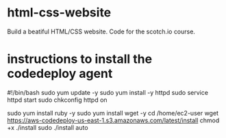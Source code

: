 # html-css-website

Build a beatiful HTML/CSS website. Code for the scotch.io course.

# instructions to install the codedeploy agent

#!/bin/bash
sudo yum update -y
sudo yum install -y httpd
sudo service httpd start
sudo chkconfig httpd on

sudo yum install ruby -y
sudo yum install wget -y
cd /home/ec2-user
wget https://aws-codedeploy-us-east-1.s3.amazonaws.com/latest/install
chmod +x ./install
sudo ./install auto

